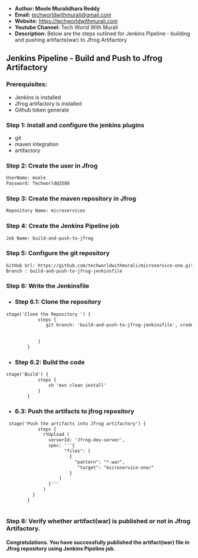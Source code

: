 + <b>Author: Moole Muralidhara Reddy</b></br>
+ <b>Email:</b> techworldwithmurali@gmail.com</br>
+ <b>Website:</b> https://techworldwithmurali.com </br>
+ <b>Youtube Channel:</b> Tech World With Murali</br>
+ <b>Description:</b> Below are the steps outlined for Jenkins Pipeline - building and pushing artifacts(war) to Jfrog Artifactory</br>

## Jenkins Pipeline - Build and Push to Jfrog Artifactory

### Prerequisites:
  + Jenkins is installed
  + Jfrog artifactory is installed
  + Github token generate

### Step 1: Install and configure the jenkins plugins
  + git
  + maven integration
  + artifactory
  
### Step 2: Create the user in Jfrog
```xml
UserName: moole
Password: Techworld@2580
```
### Step 3: Create the maven repository in Jfrog
```xml
Repository Name: microservices
```
### Step 4: Create the Jenkins Pipeline job
```xml
Job Name: build-and-push-to-jfrog
```
### Step 5: Configure the git repository
```xml
GitHub Url: https://github.com/techworldwithmurali/microservice-one.git
Branch : build-and-push-to-jfrog-jenkinsfile
```
### Step 6: Write the Jenkinsfile
  + ### Step 6.1: Clone the repository 
```xml
stage('Clone the Repository ') {
            steps {
               git branch: 'build-and-push-to-jfrog-jenkinsfile', credentialsId: 'Github_credentails', url: 'https://github.com/techworldwithmurali/microservice-one.git'
               
               
            }
        }
```
  + ### Step 6.2: Build the code
```xml
stage('Build') {
            steps {
                sh 'mvn clean install'
            }
        }
```
  + ### 6.3: Push the artifacts to jfrog repository
```xml
 stage('Push the artifacts into Jfrog artifactory') {
            steps {
              rtUpload (
                serverId: 'Jfrog-dev-server',
                spec: '''{
                      "files": [
                        {
                          "pattern": "*.war",
                           "target": "microservice-one/"
                        }
                    ]
                }'''
              )
          }
        }
  
```

### Step 8: Verify whether artifact(war) is published or not in Jfrog Artifactory.

#### Congratulations. You have successfully published the artifact(war) file in Jfrog repository using Jenkins Pipeline job.

